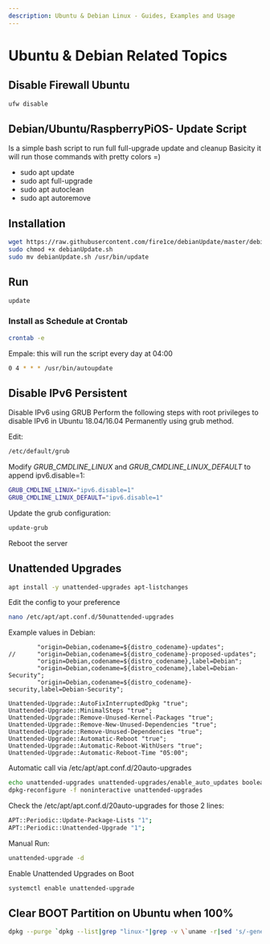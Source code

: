 ```yaml
---
description: Ubuntu & Debian Linux - Guides, Examples and Usage
---
```


# Ubuntu & Debian Related Topics

## Disable Firewall Ubuntu

```bash
ufw disable
```

## Debian/Ubuntu/RaspberryPiOS- Update Script

Is a simple bash script to run full full-upgrade update and cleanup
Basicity it will run those commands with pretty colors =)

-   sudo apt update
-   sudo apt full-upgrade
-   sudo apt autoclean
-   sudo apt autoremove

## Installation

```bash
wget https://raw.githubusercontent.com/fire1ce/debianUpdate/master/debianUpdate.sh
sudo chmod +x debianUpdate.sh
sudo mv debianUpdate.sh /usr/bin/update
```

## Run

```bash
update
```

### Install as Schedule at Crontab

```bash
crontab -e
```

Empale: this will run the script every day at 04:00

```bash
0 4 * * * /usr/bin/autoupdate
```

## Disable IPv6 Persistent

Disable IPv6 using GRUB
Perform the following steps with root privileges to disable IPv6 in Ubuntu 18.04/16.04 Permanently using grub method.

Edit:

```bash
/etc/default/grub
```

Modify _GRUB_CMDLINE_LINUX_ and _GRUB_CMDLINE_LINUX_DEFAULT_ to append ipv6.disable=1:

```bash
GRUB_CMDLINE_LINUX="ipv6.disable=1"
GRUB_CMDLINE_LINUX_DEFAULT="ipv6.disable=1"
```

Update the grub configuration:

```bash
update-grub
```

Reboot the server

## Unattended Upgrades

```bash
apt install -y unattended-upgrades apt-listchanges
```

Edit the config to your preference

```bash
nano /etc/apt/apt.conf.d/50unattended-upgrades
```

Example values in Debian:

```config
        "origin=Debian,codename=${distro_codename}-updates";
//      "origin=Debian,codename=${distro_codename}-proposed-updates";
        "origin=Debian,codename=${distro_codename},label=Debian";
        "origin=Debian,codename=${distro_codename},label=Debian-Security";
        "origin=Debian,codename=${distro_codename}-security,label=Debian-Security";

Unattended-Upgrade::AutoFixInterruptedDpkg "true";
Unattended-Upgrade::MinimalSteps "true";
Unattended-Upgrade::Remove-Unused-Kernel-Packages "true";
Unattended-Upgrade::Remove-New-Unused-Dependencies "true";
Unattended-Upgrade::Remove-Unused-Dependencies "true";
Unattended-Upgrade::Automatic-Reboot "true";
Unattended-Upgrade::Automatic-Reboot-WithUsers "true";
Unattended-Upgrade::Automatic-Reboot-Time "05:00";
```

Automatic call via /etc/apt/apt.conf.d/20auto-upgrades

```bash
echo unattended-upgrades unattended-upgrades/enable_auto_updates boolean true | debconf-set-selections
dpkg-reconfigure -f noninteractive unattended-upgrades
```

Check the /etc/apt/apt.conf.d/20auto-upgrades for those 2 lines:

```bash
APT::Periodic::Update-Package-Lists "1";
APT::Periodic::Unattended-Upgrade "1";
```

Manual Run:

```bash
unattended-upgrade -d
```

Enable Unattended Upgrades on Boot

```bash
systemctl enable unattended-upgrade
```

## Clear BOOT Partition on Ubuntu when 100%

```bash
dpkg --purge `dpkg --list|grep "linux-"|grep -v \`uname -r|sed 's/-generic//g'\`|cut -d" " -f3|grep "[0-9]-"|paste -sd " " -`
```
